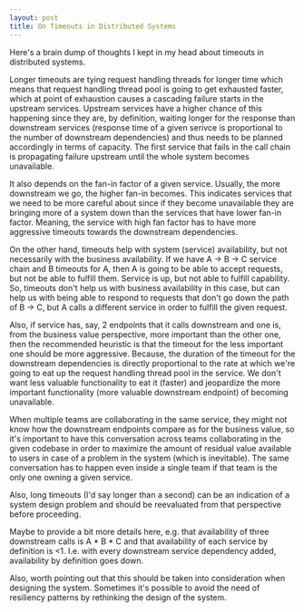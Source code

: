 ```yaml
---
layout: post
title: On Timeouts in Distributed Systems
---
```



Here's a brain dump of thoughts I kept in my head about timeouts in distributed systems.

Longer timeouts are tying request handling threads for longer time which means that request handling thread pool is going to get exhausted faster, which at point of exhaustion causes a cascading failure starts in the upstream services.
Upstream services have a higher chance of this happening since they are, by definition, waiting longer for the response than downstream services (response time of a given serivce is proportional to the number of downstream dependencies) and thus needs to be planned accordingly in terms of capacity.
The first service that fails in the call chain is propagating failure upstream until the whole system becomes unavailable.

It also depends on the fan-in factor of a given service. Usually, the more downstream we go, the higher fan-in becomes. This indicates services that we need to be more careful about since if they become unavailable they are bringing more of a system down than the services that have lower fan-in factor.
Meaning, the service with high fan factor has to have more aggressive timeouts towards the downstream dependencies.

On the other hand, timeouts help with system (service) availability, but not necessarily with the business availability.
If we have A -> B -> C service chain and B timeouts for A, then A is going to be able to accept requests, but not be able to fulfill them. Service is up, but not able to fulfill capability. So, timeouts don't help us with business availability in this case, but can help us with being able to respond to requests that don't go down the path of B -> C, but A calls a different service in order to fulfill the given request.

Also, if service has, say, 2 endpoints that it calls downstream and one is, from the business value perspective, more important than the other one, then the recommended heuristic is that the timeout for the less important one should be more aggressive. Because, the duration of the timeout for the downstream dependencies is directly proportional to the rate at which we're going to eat up the request handling thread pool in the service. We don't want less valuable functionality to eat it (faster) and jeopardize the more important functionality (more valuable downstream endpoint) of becoming unavailable.

When multiple teams are collaborating in the same service, they might not know how the downstream endpoints compare as for the business value, so it's important to have this conversation across teams collaborating in the given codebase in order to maximize the amount of residual value available to users in case of a problem in the system (which is inevitable).
The same conversation has to happen even inside a single team if that team is the only one owning a given service.

Also, long timeouts (I'd say longer than a second) can be an indication of a system design problem and should be reevaluated from that perspective before proceeding.

Maybe to provide a bit more details here, e.g. that availability of three downstream calls is A * B * C and that availability of each service by definition is <1. I.e. with every downstream service dependency added, availability by definition goes down.

Also, worth pointing out that this should be taken into consideration when designing the system.
Sometimes it's possible to avoid the need of resiliency patterns by rethinking the design of the system.
